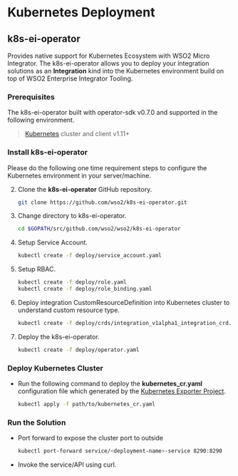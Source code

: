 # Kubernetes Deployment

## k8s-ei-operator
Provides native support for Kubernetes Ecosystem with WSO2 Micro Integrator.
The k8s-ei-operator allows you to deploy your integration solutions as an **Integration** kind into the Kubernetes environment build on top of WSO2 Enterprise Integrator Tooling. 

### Prerequisites
The k8s-ei-operator built with operator-sdk v0.7.0 and supported in the following environment.

>   [Kubernetes](https://kubernetes.io/docs/setup/) cluster and client v1.11+

### Install k8s-ei-operator
Please do the following one time requirement steps to configure the Kubernetes environment in your server/machine.

2.  Clone the **k8s-ei-operator** GitHub repository.
    ```bash
    git clone https://github.com/wso2/k8s-ei-operator.git
    ```
2.  Change directory to k8s-ei-operator.
    ```bash
    cd $GOPATH/src/github.com/wso2/wso2/k8s-ei-operator
    ```
3.  Setup Service Account.
    ```bash
    kubectl create -f deploy/service_account.yaml
    ```
5.  Setup RBAC.
    ```bash
    kubectl create -f deploy/role.yaml
    kubectl create -f deploy/role_binding.yaml
    ```
6.  Deploy integration CustomResourceDefinition into Kubernetes cluster to understand custom resource type.
    ```bash
    kubectl create -f deploy/crds/integration_v1alpha1_integration_crd.yaml
    ```
7.  Deploy the k8s-ei-operator.
    ```bash
    kubectl create -f deploy/operator.yaml
    ```
    
### Deploy Kubernetes Cluster

-   Run the following command to deploy the **kubernetes_cr.yaml** configuration file which generated by the [Kubernetes Exporter Project](https://ei.docs.wso2.com/en/latest/micro-integrator/develop/create-kubernetes-project/).
    ```bash
    kubectl apply -f path/to/kubernetes_cr.yaml
    ```
    
### Run the Solution

-   Port forward to expose the cluster port to outside
    ```bash
    kubectl port-forward service/<deployment-name>-service 8290:8290
    ```
-   Invoke the service/API using curl.   